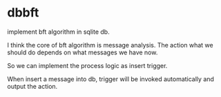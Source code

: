 # dbbft
implement bft algorithm in sqlite db.

I think the core of bft algorithm is message analysis. The action what we should do depends on what messages we have now.

So we can implement the process logic as insert trigger.

When insert a message into db, trigger will be invoked automatically and output the action.
